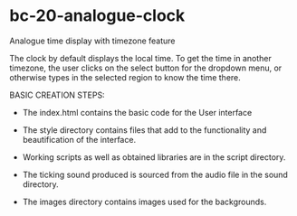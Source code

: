 # bc-20-analogue-clock
Analogue time display with timezone feature


The clock by default displays the local time. To get the time in another timezone, the user clicks on the select button 
for the dropdown menu, or otherwise types in the selected region to know the time there.


BASIC CREATION STEPS:

* The index.html contains the basic code for the User interface

* The style directory contains files that add to the functionality and beautification of the interface.

* Working scripts as well as obtained libraries are in the script directory.

* The ticking sound produced is sourced from the audio file in the sound directory.

* The images directory contains images used for the backgrounds.
